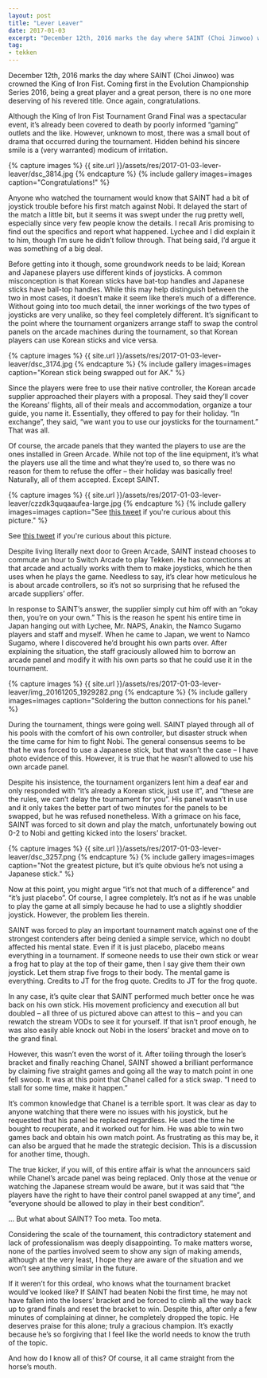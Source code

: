 ```yaml
---
layout: post
title: "Lever Leaver"
date: 2017-01-03
excerpt: "December 12th, 2016 marks the day where SAINT (Choi Jinwoo) was crowned the King of Iron Fist. But hidden behind his sincere smile is a (very warranted) modicum of irritation."
tag:
- tekken
---
```


December 12th, 2016 marks the day where SAINT (Choi Jinwoo) was crowned the King of Iron Fist. Coming first in the Evolution Championship Series 2016, being a great player and a great person, there is no one more deserving of his revered title. Once again, congratulations.

Although the King of Iron Fist Tournament Grand Final was a spectacular event, it’s already been covered to death by poorly informed “gaming” outlets and the like. However, unknown to most, there was a small bout of drama that occurred during the tournament. Hidden behind his sincere smile is a (very warranted) modicum of irritation.

{% capture images %}
    {{ site.url }}/assets/res/2017-01-03-lever-leaver/dsc_3814.jpg
{% endcapture %}
{% include gallery images=images caption="Congratulations!" %}

Anyone who watched the tournament would know that SAINT had a bit of joystick trouble before his first match against Nobi. It delayed the start of the match a little bit, but it seems it was swept under the rug pretty well, especially since very few people know the details. I recall Aris promising to find out the specifics and report what happened. Lychee and I did explain it to him, though I’m sure he didn’t follow through. That being said, I’d argue it was something of a big deal.

Before getting into it though, some groundwork needs to be laid; Korean and Japanese players use different kinds of joysticks. A common misconception is that Korean sticks have bat-top handles and Japanese sticks have ball-top handles. While this may help distinguish between the two in most cases, it doesn’t make it seem like there’s much of a difference. Without going into too much detail, the inner workings of the two types of joysticks are very unalike, so they feel completely different. It’s significant to the point where the tournament organizers arrange staff to swap the control panels on the arcade machines during the tournament, so that Korean players can use Korean sticks and vice versa.

{% capture images %}
    {{ site.url }}/assets/res/2017-01-03-lever-leaver/dsc_3174.jpg
{% endcapture %}
{% include gallery images=images caption="Korean stick being swapped out for AK." %}

Since the players were free to use their native controller, the Korean arcade supplier approached their players with a proposal. They said they’ll cover the Koreans’ flights, all of their meals and accommodation, organize a tour guide, you name it. Essentially, they offered to pay for their holiday. “In exchange”, they said, “we want you to use our joysticks for the tournament.” That was all.

Of course, the arcade panels that they wanted the players to use are the ones installed in Green Arcade. While not top of the line equipment, it’s what the players use all the time and what they’re used to, so there was no reason for them to refuse the offer – their holiday was basically free! Naturally, all of them accepted. Except SAINT.

{% capture images %}
    {{ site.url }}/assets/res/2017-01-03-lever-leaver/czzdk3quqaaufea-large.jpg
{% endcapture %}
{% include gallery images=images caption="See <a href=https://twitter.com/DCSUe0kR863VWP5/status/807936086680842240>this tweet</a> if you're curious about this picture." %}
<figcaption>See <a href=https://twitter.com/DCSUe0kR863VWP5/status/807936086680842240>this tweet</a> if you're curious about this picture.</figcaption>

Despite living literally next door to Green Arcade, SAINT instead chooses to commute an hour to Switch Arcade to play Tekken. He has connections at that arcade and actually works with them to make joysticks, which he then uses when he plays the game. Needless to say, it’s clear how meticulous he is about arcade controllers, so it’s not so surprising that he refused the arcade suppliers’ offer.

In response to SAINT’s answer, the supplier simply cut him off with an “okay then, you’re on your own.” This is the reason he spent his entire time in Japan hanging out with Lychee, Mr. NAPS, Anakin, the Namco Sugamo players and staff and myself. When he came to Japan, we went to Namco Sugamo, where I discovered he’d brought his own parts over. After explaining the situation, the staff graciously allowed him to borrow an arcade panel and modify it with his own parts so that he could use it in the tournament.

{% capture images %}
    {{ site.url }}/assets/res/2017-01-03-lever-leaver/img_20161205_1929282.png
{% endcapture %}
{% include gallery images=images caption="Soldering the button connections for his panel." %}

During the tournament, things were going well. SAINT played through all of his pools with the comfort of his own controller, but disaster struck when the time came for him to fight Nobi. The general consensus seems to be that he was forced to use a Japanese stick, but that wasn’t the case – I have photo evidence of this. However, it is true that he wasn’t allowed to use his own arcade panel.

Despite his insistence, the tournament organizers lent him a deaf ear and only responded with “it’s already a Korean stick, just use it”, and “these are the rules, we can’t delay the tournament for you”. His panel wasn’t in use and it only takes the better part of two minutes for the panels to be swapped, but he was refused nonetheless. With a grimace on his face, SAINT was forced to sit down and play the match, unfortunately bowing out 0-2 to Nobi and getting kicked into the losers’ bracket.

{% capture images %}
    {{ site.url }}/assets/res/2017-01-03-lever-leaver/dsc_3257.png
{% endcapture %}
{% include gallery images=images caption="Not the greatest picture, but it’s quite obvious he’s not using a Japanese stick." %}

Now at this point, you might argue “it’s not that much of a difference” and “it’s just placebo”. Of course, I agree completely. It’s not as if he was unable to play the game at all simply because he had to use a slightly shoddier joystick. However, the problem lies therein.

SAINT was forced to play an important tournament match against one of the strongest contenders after being denied a simple service, which no doubt affected his mental state. Even if it is just placebo, placebo means everything in a tournament. If someone needs to use their own stick or wear a frog hat to play at the top of their game, then I say give them their own joystick. Let them strap five frogs to their body. The mental game is everything.
Credits to JT for the frog quote.
Credits to JT for the frog quote.

In any case, it’s quite clear that SAINT performed much better once he was back on his own stick. His movement proficiency and execution all but doubled – all three of us pictured above can attest to this – and you can rewatch the stream VODs to see it for yourself. If that isn’t proof enough, he was also easily able knock out Nobi in the losers’ bracket and move on to the grand final.

However, this wasn’t even the worst of it. After toiling through the loser’s bracket and finally reaching Chanel, SAINT showed a brilliant performance by claiming five straight games and going all the way to match point in one fell swoop. It was at this point that Chanel called for a stick swap.
“I need to stall for some time, make it happen.”

It’s common knowledge that Chanel is a terrible sport. It was clear as day to anyone watching that there were no issues with his joystick, but he requested that his panel be replaced regardless. He used the time he bought to recuperate, and it worked out for him. He was able to win two games back and obtain his own match point. As frustrating as this may be, it can also be argued that he made the strategic decision. This is a discussion for another time, though.

The true kicker, if you will, of this entire affair is what the announcers said while Chanel’s arcade panel was being replaced. Only those at the venue or watching the Japanese stream would be aware, but it was said that “the players have the right to have their control panel swapped at any time”, and “everyone should be allowed to play in their best condition”.

…
But what about SAINT?
Too meta.
Too meta.

Considering the scale of the tournament, this contradictory statement and lack of professionalism was deeply disappointing. To make matters worse, none of the parties involved seem to show any sign of making amends, although at the very least, I hope they are aware of the situation and we won’t see anything similar in the future.

If it weren’t for this ordeal, who knows what the tournament bracket would’ve looked like? If SAINT had beaten Nobi the first time, he may not have fallen into the losers’ bracket and be forced to climb all the way back up to grand finals and reset the bracket to win. Despite this, after only a few minutes of complaining at dinner, he completely dropped the topic. He deserves praise for this alone; truly a gracious champion. It’s exactly because he’s so forgiving that I feel like the world needs to know the truth of the topic.

And how do I know all of this? Of course, it all came straight from the horse’s mouth.